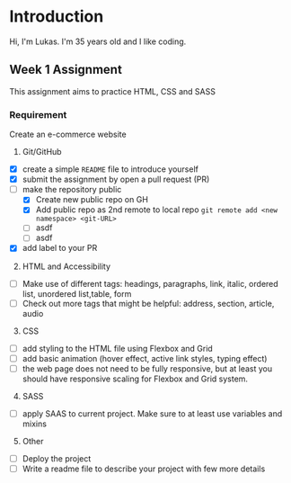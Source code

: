 # Introduction

Hi, I'm Lukas.
I'm 35 years old and I like coding.

## Week 1 Assignment

This assignment aims to practice HTML, CSS and SASS

### Requirement

Create an e-commerce website

1. Git/GitHub

- [x] create a simple `README` file to introduce yourself
- [x] submit the assignment by open a pull request (PR)
- [ ] make the repository public
  - [x] Create new public repo on GH
  - [x] Add public repo as 2nd remote to local repo `git remote add <new namespace> <git-URL>`
  - [ ] asdf
  - [ ] asdf
- [x] add label to your PR

2. HTML and Accessibility

- [ ] Make use of different tags: headings, paragraphs, link, italic, ordered list, unordered list,table, form
- [ ] Check out more tags that might be helpful: address, section, article, audio

3. CSS

- [ ] add styling to the HTML file using Flexbox and Grid
- [ ] add basic animation (hover effect, active link styles, typing effect)
- [ ] the web page does not need to be fully responsive, but at least you should have responsive scaling for Flexbox and Grid system.

4. SASS

- [ ] apply SAAS to current project. Make sure to at least use variables and mixins

5. Other

- [ ] Deploy the project
- [ ] Write a readme file to describe your project with few more details
